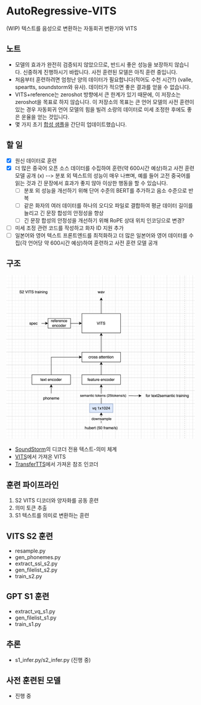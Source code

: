 # AutoRegressive-VITS

(WIP) 텍스트를 음성으로 변환하는 자동회귀 변환기와 VITS
## 노트
+ 모델의 효과가 완전히 검증되지 않았으므로, 반드시 좋은 성능을 보장하지 않습니다. 신중하게 진행하시기 바랍니다. 사전 훈련된 모델은 아직 훈련 중입니다.
+ 처음부터 훈련하려면 엄청난 양의 데이터가 필요합니다(적어도 수천 시간?) (valle, speartts, soundstorm와 유사). 데이터가 적으면 좋은 결과를 얻을 수 없습니다.
+ VITS+reference는 zeroshot 방향에서 큰 한계가 있기 때문에, 이 저장소는 zeroshot을 목표로 하지 않습니다. 이 저장소의 목표는 큰 언어 모델의 사전 훈련이 있는 경우 자동회귀 언어 모델의 힘을 빌려 소량의 데이터로 미세 조정한 후에도 좋은 운율을 얻는 것입니다.
+ 몇 가지 초기 [합성 샘플](https://huggingface.co/innnky/ar-tts-models/tree/main/gpt-vits)을 간단히 업데이트했습니다.
## 할 일
+ [x] 원신 데이터로 훈련
+ [x] 더 많은 중국어 오픈 소스 데이터를 수집하여 훈련(약 600시간 예상)하고 사전 훈련 모델 공개 (x) --> 분포 외 텍스트의 성능이 매우 나쁘며, 예를 들어 고전 중국어를 읽는 것과 긴 문장에서 효과가 좋지 않아 이상한 행동을 할 수 있습니다.
  + [ ] 분포 외 성능을 개선하기 위해 단어 수준의 BERT를 추가하고 음소 수준으로 반복
  + [ ] 같은 화자의 여러 데이터를 하나의 오디오 파일로 결합하여 평균 데이터 길이를 늘리고 긴 문장 합성의 안정성을 향상
  + [ ] 긴 문장 합성의 안정성을 개선하기 위해 RoPE 상대 위치 인코딩으로 변경?
+ [ ] 미세 조정 관련 코드를 작성하고 화자 ID 지원 추가
+ [ ] 일본어와 영어 텍스트 프론트엔드를 최적화하고 더 많은 일본어와 영어 데이터를 수집(각 언어당 약 600시간 예상)하여 훈련하고 사전 훈련 모델 공개

## 구조
![structure.png](resources%2Fstructure.png)

+ [SoundStorm](https://github.com/yangdongchao/SoundStorm/tree/master/soundstorm/s1/AR)의 디코더 전용 텍스트-의미 체계
+ [VITS](https://github.com/jaywalnut310/vits)에서 가져온 VITS
+ [TransferTTS](https://github.com/hcy71o/TransferTTS)에서 가져온 참조 인코더

## 훈련 파이프라인
1. S2 VITS 디코더와 양자화를 공동 훈련
2. 의미 토큰 추출
3. S1 텍스트를 의미로 변환하는 훈련

## VITS S2 훈련
+ resample.py
+ gen_phonemes.py
+ extract_ssl_s2.py
+ gen_filelist_s2.py
+ train_s2.py

## GPT S1 훈련
+ extract_vq_s1.py
+ gen_filelist_s1.py
+ train_s1.py

## 추론
+ s1_infer.py/s2_infer.py (진행 중)

## 사전 훈련된 모델
+ 진행 중
